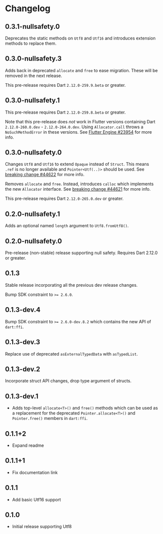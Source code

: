 # Changelog

## 0.3.1-nullsafety.0

Deprecates the static methods on `Utf8` and `Utf16` and introduces
extension methods to replace them.

## 0.3.0-nullsafety.3

Adds back in deprecated `allocate` and `free` to ease migration.
These will be removed in the next release.

This pre-release requires Dart `2.12.0-259.9.beta` or greater.
## 0.3.0-nullsafety.1

This pre-release requires Dart `2.12.0-259.8.beta` or greater.

Note that this pre-release does _not_ work in Flutter versions containing Dart
`2.12.0-260.0.dev` - `2.12.0-264.0.dev`.
Using `Allocator.call` throws a `NoSuchMethodError` in these versions.
See [Flutter Engine #23954](https://github.com/flutter/engine/pull/23954) for more info.

## 0.3.0-nullsafety.0

Changes `Utf8` and `Utf16` to extend `Opaque` instead of `Struct`.
This means `.ref` is no longer available and `Pointer<Utf(..)>` should be used.
See [breaking change #44622](https://github.com/dart-lang/sdk/issues/44622) for more info.

Removes `allocate` and `free`.
Instead, introduces `calloc` which implements the new `Allocator` interface.
See [breaking change #44621](https://github.com/dart-lang/sdk/issues/44621) for more info.

This pre-release requires Dart `2.12.0-265.0.dev` or greater.

## 0.2.0-nullsafety.1

Adds an optional named `length` argument to `Utf8.fromUtf8()`.

## 0.2.0-nullsafety.0

Pre-release (non-stable) release supporting null safety.
Requires Dart 2.12.0 or greater.

## 0.1.3

Stable release incorporating all the previous dev release changes.

Bump SDK constraint to `>= 2.6.0`.

## 0.1.3-dev.4

Bump SDK constraint to `>= 2.6.0-dev.8.2` which contains the new API of `dart:ffi`.

## 0.1.3-dev.3

Replace use of deprecated `asExternalTypedData` with `asTypedList`.

## 0.1.3-dev.2

Incorporate struct API changes, drop type argument of structs.

## 0.1.3-dev.1

* Adds top-level `allocate<T>()` and `free()` methods which can be used as a
  replacement for the deprecated `Pointer.allocate<T>()` and `Pointer.free()`
  members in `dart:ffi`.

## 0.1.1+2

* Expand readme

## 0.1.1+1

* Fix documentation link

## 0.1.1

* Add basic Utf16 support

## 0.1.0

* Initial release supporting Utf8
